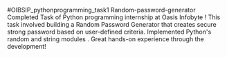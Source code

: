 #OIBSIP_pythonprogramming_task1
Random-password-generator
Completed Task of Python programming internship at Oasis Infobyte ! This task involved building a Random Password Generator that creates secure strong password based on user-defined criteria.  Implemented Python's random and string modules .  Great hands-on experience through the development!
